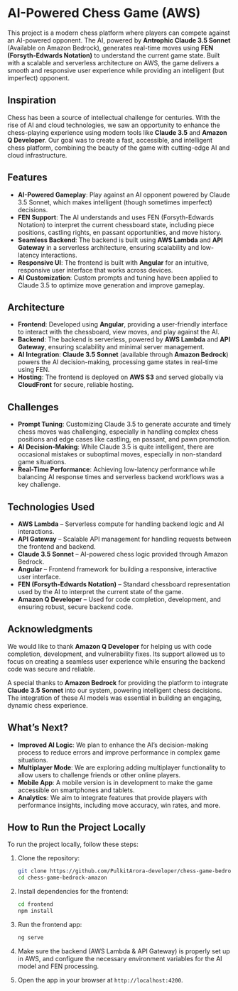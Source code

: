 # AI-Powered Chess Game (AWS)

This project is a modern chess platform where players can compete against an AI-powered opponent. The AI, powered by **Antrophic Claude 3.5 Sonnet** (Available on Amazon Bedrock), generates real-time moves using **FEN (Forsyth-Edwards Notation)** to understand the current game state. Built with a scalable and serverless architecture on AWS, the game delivers a smooth and responsive user experience while providing an intelligent (but imperfect) opponent.

## Inspiration

Chess has been a source of intellectual challenge for centuries. With the rise of AI and cloud technologies, we saw an opportunity to enhance the chess-playing experience using modern tools like **Claude 3.5** and **Amazon Q Developer**. Our goal was to create a fast, accessible, and intelligent chess platform, combining the beauty of the game with cutting-edge AI and cloud infrastructure.

## Features

- **AI-Powered Gameplay**: Play against an AI opponent powered by Claude 3.5 Sonnet, which makes intelligent (though sometimes imperfect) decisions.
- **FEN Support**: The AI understands and uses FEN (Forsyth-Edwards Notation) to interpret the current chessboard state, including piece positions, castling rights, en passant opportunities, and move history.
- **Seamless Backend**: The backend is built using **AWS Lambda** and **API Gateway** in a serverless architecture, ensuring scalability and low-latency interactions.
- **Responsive UI**: The frontend is built with **Angular** for an intuitive, responsive user interface that works across devices.
- **AI Customization**: Custom prompts and tuning have been applied to Claude 3.5 to optimize move generation and improve gameplay.

## Architecture

- **Frontend**: Developed using **Angular**, providing a user-friendly interface to interact with the chessboard, view moves, and play against the AI.
- **Backend**: The backend is serverless, powered by **AWS Lambda** and **API Gateway**, ensuring scalability and minimal server management.
- **AI Integration**: **Claude 3.5 Sonnet** (available through **Amazon Bedrock**) powers the AI decision-making, processing game states in real-time using FEN.
- **Hosting**: The frontend is deployed on **AWS S3** and served globally via **CloudFront** for secure, reliable hosting.

## Challenges

- **Prompt Tuning**: Customizing Claude 3.5 to generate accurate and timely chess moves was challenging, especially in handling complex chess positions and edge cases like castling, en passant, and pawn promotion.
- **AI Decision-Making**: While Claude 3.5 is quite intelligent, there are occasional mistakes or suboptimal moves, especially in non-standard game situations.
- **Real-Time Performance**: Achieving low-latency performance while balancing AI response times and serverless backend workflows was a key challenge.

## Technologies Used

- **AWS Lambda** – Serverless compute for handling backend logic and AI interactions.
- **API Gateway** – Scalable API management for handling requests between the frontend and backend.
- **Claude 3.5 Sonnet** – AI-powered chess logic provided through Amazon Bedrock.
- **Angular** – Frontend framework for building a responsive, interactive user interface.
- **FEN (Forsyth-Edwards Notation)** – Standard chessboard representation used by the AI to interpret the current state of the game.
- **Amazon Q Developer** – Used for code completion, development, and ensuring robust, secure backend code.

## Acknowledgments

We would like to thank **Amazon Q Developer** for helping us with code completion, development, and vulnerability fixes. Its support allowed us to focus on creating a seamless user experience while ensuring the backend code was secure and reliable.

A special thanks to **Amazon Bedrock** for providing the platform to integrate **Claude 3.5 Sonnet** into our system, powering intelligent chess decisions. The integration of these AI models was essential in building an engaging, dynamic chess experience.

## What’s Next?

- **Improved AI Logic**: We plan to enhance the AI’s decision-making process to reduce errors and improve performance in complex game situations.
- **Multiplayer Mode**: We are exploring adding multiplayer functionality to allow users to challenge friends or other online players.
- **Mobile App**: A mobile version is in development to make the game accessible on smartphones and tablets.
- **Analytics**: We aim to integrate features that provide players with performance insights, including move accuracy, win rates, and more.

## How to Run the Project Locally

To run the project locally, follow these steps:

1. Clone the repository:
   ```bash
   git clone https://github.com/PulkitArora-developer/chess-game-bedrock-amazon.git
   cd chess-game-bedrock-amazon
   ```

2. Install dependencies for the frontend:
   ```bash
   cd frontend
   npm install
   ```

3. Run the frontend app:
   ```bash
   ng serve
   ```

4. Make sure the backend (AWS Lambda & API Gateway) is properly set up in AWS, and configure the necessary environment variables for the AI model and FEN processing.

5. Open the app in your browser at `http://localhost:4200`.

